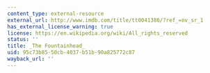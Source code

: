 ```yaml
---
content_type: external-resource
external_url: http://www.imdb.com/title/tt0041386/?ref_=nv_sr_1
has_external_license_warning: true
license: https://en.wikipedia.org/wiki/All_rights_reserved
status: ''
title: _The Fountainhead_
uid: 95c73b85-50cb-4037-b51b-90a825772c87
wayback_url: ''
---
```

